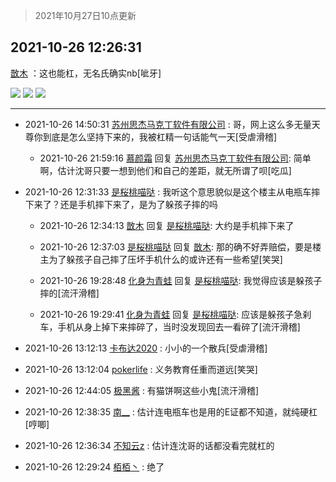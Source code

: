 > 2021年10月27日10点更新
<link rel="stylesheet" href="https://cdn.jsdelivr.net/gh/taotie6/sampleJSON@main/css/photo_show.css">
<meta name="referrer" content="no-referrer" />


 ## 2021-10-26 12:26:31 

 [㪚木](https://www.coolapk.com/feed/30959623?shareKey=N2E1NzhkYWRlZjViNjE3NzhiMmY~) ：这也能杠，无名氏确实nb[呲牙] 

<div class="album">
<img class="img-item" src="http://image.coolapk.com/feed/2021/1026/12/1081091_09f282b8_2477_8992@1080x1285.jpeg" />
<img class="img-item" src="http://image.coolapk.com/feed/2021/1026/12/1081091_74aeb27e_2390_5929@1080x3982.jpeg" />
<img class="img-item" src="http://image.coolapk.com/feed/2021/1026/12/1081091_3974a22c_2439_5017@1080x1348.jpeg" />
</div>

 ------- 

- 2021-10-26 14:50:31 [苏州思杰马克丁软件有限公司](uid=639862) : 哥，网上这么多无量天尊你到底是怎么坚持下来的，我被杠精一句话能气一天[受虐滑稽] 

    - 2021-10-26 21:59:16 [慕颜霜](uid=3801065) 回复 [苏州思杰马克丁软件有限公司](uid=639862): 简单啊，估计沈哥只要一想到他们和自己的差距，就无所谓了呗[吃瓜] 

- 2021-10-26 12:31:33 [是桜桃喵哒](uid=3800103) : 我听这个意思貌似是这个楼主从电瓶车摔下来了？还是手机摔下来了，是为了躲孩子摔的吗 

    - 2021-10-26 12:34:13 [㪚木](uid=1081091) 回复 [是桜桃喵哒](uid=3800103): 大约是手机摔下来了 

    - 2021-10-26 12:37:03 [是桜桃喵哒](uid=3800103) 回复 [㪚木](uid=1081091): 那的确不好弄赔偿，要是楼主为了躲孩子自己摔了压坏手机什么的或许还有一些希望[笑哭] 

    - 2021-10-26 19:28:48 [化身为青蛙](uid=1209189) 回复 [是桜桃喵哒](uid=3800103): 我觉得应该是躲孩子摔的[流汗滑稽] 

    - 2021-10-26 19:29:41 [化身为青蛙](uid=1209189) 回复 [是桜桃喵哒](uid=3800103): 应该是躲孩子急刹车，手机从身上掉下来摔碎了，当时没发现回去一看碎了[流汗滑稽] 

- 2021-10-26 13:12:13 [卡布达2020](uid=696546) : 小小的一个散兵[受虐滑稽] 

- 2021-10-26 13:12:04 [pokerlife](uid=575409) : 义务教育任重而道远[笑哭] 

- 2021-10-26 12:44:05 [极黑酱](uid=3026154) : 有猫饼啊这些小鬼[流汗滑稽] 

- 2021-10-26 12:38:35 [南__](uid=903591) : 估计连电瓶车也是用的E证都不知道，就纯硬杠[哼唧] 

- 2021-10-26 12:36:34 [不知云z](uid=5657858) : 估计连沈哥的话都没看完就杠的 

- 2021-10-26 12:29:24 [栢栢丶](uid=1105142) : 绝了 

